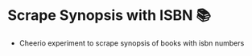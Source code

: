 # Scrape Synopsis with ISBN :books:

- Cheerio experiment to scrape synopsis of books with isbn numbers